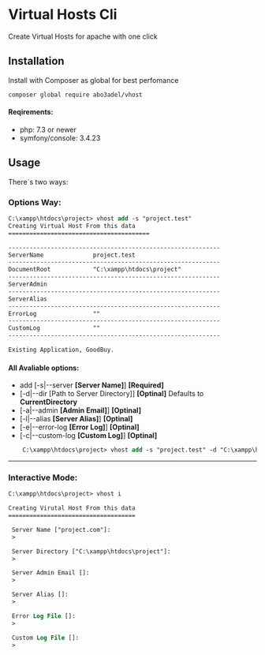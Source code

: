 # Virtual Hosts Cli
Create Virtual Hosts for apache with one click

## Installation
Install with Composer as global for best perfomance
```
composer global require abo3adel/vhost
```
#### Reqirements:
* php: 7.3 or newer
* symfony/console: 3.4.23


## Usage
There`s two ways:
### Options Way:
```ps 
C:\xampp\htdocs\project> vhost add -s "project.test"
Creating Virtual Host From this data
========================================

------------------------------------------------------------
ServerName              project.test
------------------------------------------------------------
DocumentRoot            "C:\xampp\htdocs\project"
------------------------------------------------------------
ServerAdmin             
------------------------------------------------------------
ServerAlias             
------------------------------------------------------------
ErrorLog                ""
------------------------------------------------------------
CustomLog               ""
------------------------------------------------------------

Existing Application, GoodBuy.
```

#### All Avaliable options:

* add [-s|--server **[Server Name]**] **[Required]**
* [-d|--dir [Path to Server Directory]] **[Optinal]** Defaults to **CurrentDirectory**
* [-a|--admin **[Admin Email]**] **[Optinal]**
* [-l|--alias **[Server Alias]**] **[Optinal]**
* [-e|--error-log **[Error Log]**] **[Optinal]**
* [-c|--custom-log **[Custom Log]**] **[Optinal]**
```ps
    C:\xampp\htdocs\project> vhost add -s "project.test" -d "C:\xampp\htdocs\someOtherApp" -a "example@some.com" -l "dev.preoject.test" -e "path/to/error/file.log" -c "path/to/custom/file.log"
```
---
### Interactive Mode:
```ps
C:\xampp\htdocs\project> vhost i

Creating Virutal Host From this data
====================================

 Server Name ["project.com"]:
 >

 Server Directory ["C:\xampp\htdocs\project"]:
 >

 Server Admin Email []:
 >

 Server Alias []:
 >

 Error Log File []:
 >

 Custom Log File []:
 >

```

